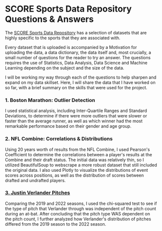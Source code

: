 # SCORE Sports Data Repository Questions & Answers

The [SCORE Sports Data Repository](data.scorenetwork.org) has a selection of datasets that are highly specific to the sports that they are associated with.

Every dataset that is uploaded is accompanied by a Motivation for uploading the data, a data dictionary, the data itself and, most crucially, a small number of questions for the reader to try an answer.  The questions requires the use of Statistics, Data Analysis, Data Science and Machine Learning depending on the subject and the size of the data.

I will be working my way through each of the questions to help sharpen and expand on my data skillset.  Here, I will share the data that I have worked on so far, with a brief summary on the skills that were used for the project.

### 1. Boston Marathon: Outlier Detection
I used statistical analysis, including Inter-Quartile Ranges and Standard Deviations, to determine if there were more outliers that were slower or faster than the average runner, as well as which winner had the most remarkable performance based on their gender and age group.

### 2. NFL Combine: Correlations & Distributions
Using 20 years worth of results from the NFL Combine, I used Pearson's Coefficient to determine the correlations between a player's results at the Combine and their draft status.  The initial data was relatively thin, so I utilized BeautifulSoup to webscrape a more robust dataset that still included the original data.  I also used Plotly to visualize the distributions of event scores across positions, as well as the distribution of scores between drafted and undrafted players.

### [3. Justin Verlander Pitches](https://github.com/thebrianjohns/score_repo/blob/main/verlander/verlander_pitches.ipynb)
Comparing the 2019 and 2022 seasons, I used the chi-squared test to see if the type of pitch that Verlander through was independent of the pitch count during an at-bat.  After concluding that the pitch type WAS dependent on the pitch count, I further analyzed how Verlander's distribution of pitches differed from the 2019 season to the 2022 season.